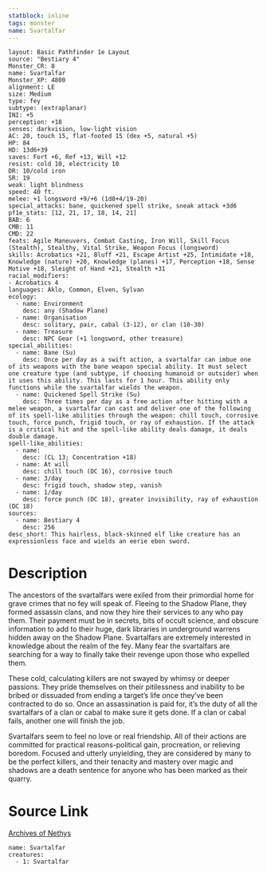 ```yaml
---
statblock: inline
tags: monster
name: Svartalfar
---
```

```statblock
layout: Basic Pathfinder 1e Layout
source: "Bestiary 4"
Monster_CR: 8
name: Svartalfar
Monster_XP: 4800
alignment: LE
size: Medium
type: fey
subtype: (extraplanar)
INI: +5
perception: +18
senses: darkvision, low-light vision
AC: 20, touch 15, flat-footed 15 (dex +5, natural +5)
HP: 84
HD: 13d6+39
saves: Fort +6, Ref +13, Will +12
resist: cold 10, electricity 10
DR: 10/cold iron
SR: 19
weak: light blindness
speed: 40 ft.
melee: +1 longsword +9/+6 (1d8+4/19-20)
special_attacks: bane, quickened spell strike, sneak attack +3d6
pf1e_stats: [12, 21, 17, 18, 14, 21]
BAB: 6
CMB: 11
CMD: 22
feats: Agile Maneuvers, Combat Casting, Iron Will, Skill Focus (Stealth), Stealthy, Vital Strike, Weapon Focus (longsword)
skills: Acrobatics +21, Bluff +21, Escape Artist +25, Intimidate +18, Knowledge (nature) +20, Knowledge (planes) +17, Perception +18, Sense Motive +18, Sleight of Hand +21, Stealth +31
racial_modifiers:
- Acrobatics 4
languages: Aklo, Common, Elven, Sylvan
ecology:
  - name: Environment
    desc: any (Shadow Plane)
  - name: Organisation
    desc: solitary, pair, cabal (3-12), or clan (10-30)
  - name: Treasure
    desc: NPC Gear (+1 longsword, other treasure)
special_abilities:
  - name: Bane (Su)
    desc: Once per day as a swift action, a svartalfar can imbue one of its weapons with the bane weapon special ability. It must select one creature type (and subtype, if choosing humanoid or outsider) when it uses this ability. This lasts for 1 hour. This ability only functions while the svartalfar wields the weapon.
  - name: Quickened Spell Strike (Su)
    desc: Three times per day as a free action after hitting with a melee weapon, a svartalfar can cast and deliver one of the following of its spell-like abilities through the weapon: chill touch, corrosive touch, force punch, frigid touch, or ray of exhaustion. If the attack is a critical hit and the spell-like ability deals damage, it deals double damage.
spell-like_abilities:
  - name:
    desc: (CL 13; Concentration +18)
  - name: At will
    desc: chill touch (DC 16), corrosive touch
  - name: 3/day
    desc: frigid touch, shadow step, vanish
  - name: 1/day
    desc: force punch (DC 18), greater invisibility, ray of exhaustion (DC 18)
sources:
  - name: Bestiary 4
    desc: 256
desc_short: This hairless, black-skinned elf like creature has an expressionless face and wields an eerie ebon sword.
```
# Description
The ancestors of the svartalfars were exiled from their primordial home for grave crimes that no fey will speak of. Fleeing to the Shadow Plane, they formed assassin clans, and now they hire their services to any who pay them. Their payment must be in secrets, bits of occult science, and obscure information to add to their huge, dark libraries in underground warrens hidden away on the Shadow Plane. Svartalfars are extremely interested in knowledge about the realm of the fey. Many fear the svartalfars are searching for a way to finally take their revenge upon those who expelled them.

These cold, calculating killers are not swayed by whimsy or deeper passions. They pride themselves on their pitilessness and inability to be bribed or dissuaded from ending a target’s life once they’ve been contracted to do so. Once an assassination is paid for, it’s the duty of all the svartalfars of a clan or cabal to make sure it gets done. If a clan or cabal fails, another one will finish the job.

Svartalfars seem to feel no love or real friendship. All of their actions are committed for practical reasons-political gain, procreation, or relieving boredom. Focused and utterly unyielding, they are considered by many to be the perfect killers, and their tenacity and mastery over magic and shadows are a death sentence for anyone who has been marked as their quarry.
# Source Link
[Archives of Nethys](https://aonprd.com/MonsterDisplay.aspx?ItemName=Svartalfar)
```encounter-table
name: Svartalfar
creatures:
  - 1: Svartalfar
```

